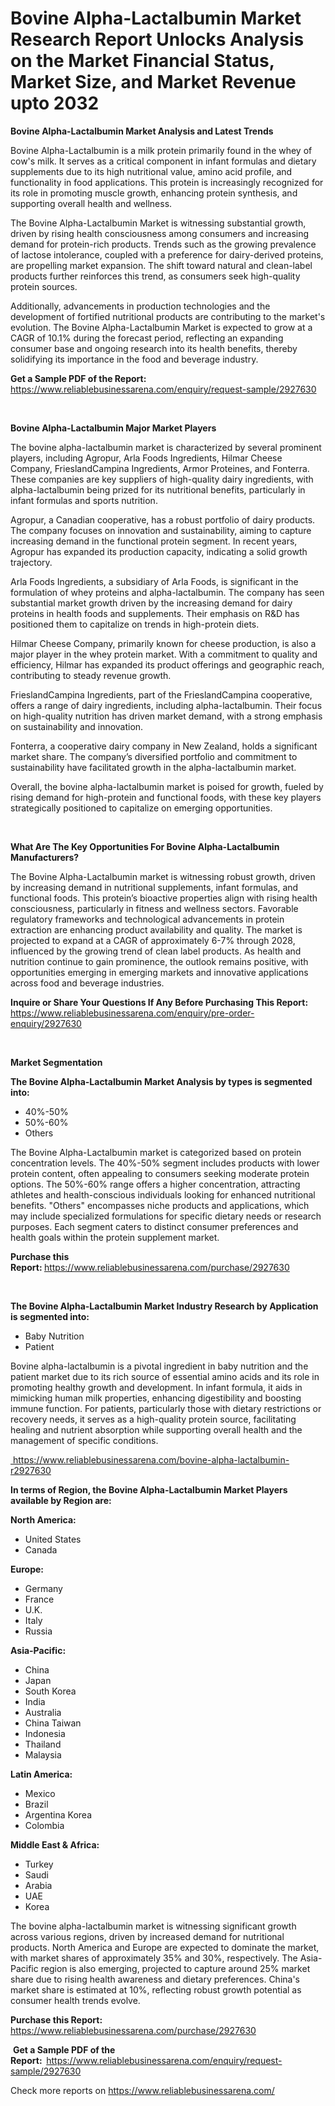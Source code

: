 <p><h1>Bovine Alpha-Lactalbumin Market Research Report Unlocks Analysis on the Market Financial Status, Market Size, and Market Revenue upto 2032</h1></p><p><strong>Bovine Alpha-Lactalbumin Market Analysis and Latest Trends</strong></p>
<p><p>Bovine Alpha-Lactalbumin is a milk protein primarily found in the whey of cow's milk. It serves as a critical component in infant formulas and dietary supplements due to its high nutritional value, amino acid profile, and functionality in food applications. This protein is increasingly recognized for its role in promoting muscle growth, enhancing protein synthesis, and supporting overall health and wellness.</p><p>The Bovine Alpha-Lactalbumin Market is witnessing substantial growth, driven by rising health consciousness among consumers and increasing demand for protein-rich products. Trends such as the growing prevalence of lactose intolerance, coupled with a preference for dairy-derived proteins, are propelling market expansion. The shift toward natural and clean-label products further reinforces this trend, as consumers seek high-quality protein sources.</p><p>Additionally, advancements in production technologies and the development of fortified nutritional products are contributing to the market's evolution. The Bovine Alpha-Lactalbumin Market is expected to grow at a CAGR of 10.1% during the forecast period, reflecting an expanding consumer base and ongoing research into its health benefits, thereby solidifying its importance in the food and beverage industry.</p></p>
<p><strong>Get a Sample PDF of the Report:&nbsp;</strong> <a href="https://www.reliablebusinessarena.com/enquiry/request-sample/2927630?utm_campaign=2889&utm_medium=2&utm_source=Github&utm_content=ia&utm_term=12032025&utm_id=bovine-alpha-lactalbumin">https://www.reliablebusinessarena.com/enquiry/request-sample/2927630</a></p>
<p>&nbsp;</p>
<p><strong>Bovine Alpha-Lactalbumin Major Market Players</strong></p>
<p><p>The bovine alpha-lactalbumin market is characterized by several prominent players, including Agropur, Arla Foods Ingredients, Hilmar Cheese Company, FrieslandCampina Ingredients, Armor Proteines, and Fonterra. These companies are key suppliers of high-quality dairy ingredients, with alpha-lactalbumin being prized for its nutritional benefits, particularly in infant formulas and sports nutrition.</p><p>Agropur, a Canadian cooperative, has a robust portfolio of dairy products. The company focuses on innovation and sustainability, aiming to capture increasing demand in the functional protein segment. In recent years, Agropur has expanded its production capacity, indicating a solid growth trajectory.</p><p>Arla Foods Ingredients, a subsidiary of Arla Foods, is significant in the formulation of whey proteins and alpha-lactalbumin. The company has seen substantial market growth driven by the increasing demand for dairy proteins in health foods and supplements. Their emphasis on R&D has positioned them to capitalize on trends in high-protein diets.</p><p>Hilmar Cheese Company, primarily known for cheese production, is also a major player in the whey protein market. With a commitment to quality and efficiency, Hilmar has expanded its product offerings and geographic reach, contributing to steady revenue growth.</p><p>FrieslandCampina Ingredients, part of the FrieslandCampina cooperative, offers a range of dairy ingredients, including alpha-lactalbumin. Their focus on high-quality nutrition has driven market demand, with a strong emphasis on sustainability and innovation.</p><p>Fonterra, a cooperative dairy company in New Zealand, holds a significant market share. The company’s diversified portfolio and commitment to sustainability have facilitated growth in the alpha-lactalbumin market.</p><p>Overall, the bovine alpha-lactalbumin market is poised for growth, fueled by rising demand for high-protein and functional foods, with these key players strategically positioned to capitalize on emerging opportunities.</p></p>
<p>&nbsp;</p>
<p><strong>What Are The Key Opportunities For Bovine Alpha-Lactalbumin Manufacturers?</strong></p>
<p><p>The Bovine Alpha-Lactalbumin market is witnessing robust growth, driven by increasing demand in nutritional supplements, infant formulas, and functional foods. This protein’s bioactive properties align with rising health consciousness, particularly in fitness and wellness sectors. Favorable regulatory frameworks and technological advancements in protein extraction are enhancing product availability and quality. The market is projected to expand at a CAGR of approximately 6-7% through 2028, influenced by the growing trend of clean label products. As health and nutrition continue to gain prominence, the outlook remains positive, with opportunities emerging in emerging markets and innovative applications across food and beverage industries.</p></p>
<p><strong>Inquire or Share Your Questions If Any Before Purchasing This Report:</strong> <a href="https://www.reliablebusinessarena.com/enquiry/pre-order-enquiry/2927630?utm_campaign=2889&utm_medium=2&utm_source=Github&utm_content=ia&utm_term=12032025&utm_id=bovine-alpha-lactalbumin">https://www.reliablebusinessarena.com/enquiry/pre-order-enquiry/2927630</a></p>
<p>&nbsp;</p>
<p><strong>Market Segmentation</strong></p>
<p><strong>The Bovine Alpha-Lactalbumin Market Analysis by types is segmented into:</strong></p>
<p><ul><li>40%-50%</li><li>50%-60%</li><li>Others</li></ul></p>
<p><p>The Bovine Alpha-Lactalbumin market is categorized based on protein concentration levels. The 40%-50% segment includes products with lower protein content, often appealing to consumers seeking moderate protein options. The 50%-60% range offers a higher concentration, attracting athletes and health-conscious individuals looking for enhanced nutritional benefits. "Others" encompasses niche products and applications, which may include specialized formulations for specific dietary needs or research purposes. Each segment caters to distinct consumer preferences and health goals within the protein supplement market.</p></p>
<p><strong>Purchase this Report:&nbsp;</strong><a href="https://www.reliablebusinessarena.com/purchase/2927630?utm_campaign=2889&utm_medium=2&utm_source=Github&utm_content=ia&utm_term=12032025&utm_id=bovine-alpha-lactalbumin">https://www.reliablebusinessarena.com/purchase/2927630</a></p>
<p>&nbsp;</p>
<p><strong>The Bovine Alpha-Lactalbumin Market Industry Research by Application is segmented into:</strong></p>
<p><ul><li>Baby Nutrition</li><li>Patient</li></ul></p>
<p><p>Bovine alpha-lactalbumin is a pivotal ingredient in baby nutrition and the patient market due to its rich source of essential amino acids and its role in promoting healthy growth and development. In infant formula, it aids in mimicking human milk properties, enhancing digestibility and boosting immune function. For patients, particularly those with dietary restrictions or recovery needs, it serves as a high-quality protein source, facilitating healing and nutrient absorption while supporting overall health and the management of specific conditions.</p></p>
<p><a href="https://www.reliablebusinessarena.com/bovine-alpha-lactalbumin-r2927630?utm_campaign=2889&utm_medium=2&utm_source=Github&utm_content=ia&utm_term=12032025&utm_id=bovine-alpha-lactalbumin">&nbsp;https://www.reliablebusinessarena.com/bovine-alpha-lactalbumin-r2927630</a></p>
<p><strong>In terms of Region, the Bovine Alpha-Lactalbumin Market Players available by Region are:</strong></p>
<p>
    <p> <strong> North America: </strong>
        <ul>
            <li>United States</li>
            <li>Canada</li>
        </ul>
        </p> 
    <p> <strong> Europe: </strong>
        <ul>
            <li>Germany</li>
            <li>France</li>
            <li>U.K.</li>
            <li>Italy</li>
            <li>Russia</li>
        </ul>
        </p> 
    <p> <strong> Asia-Pacific: </strong>
        <ul>
            <li>China</li>
            <li>Japan</li>
            <li>South Korea</li>
            <li>India</li>
            <li>Australia</li>
            <li>China Taiwan</li>
            <li>Indonesia</li>
            <li>Thailand</li>
            <li>Malaysia</li>
        </ul>
        </p> 
    <p> <strong> Latin America: </strong>
        <ul>
            <li>Mexico</li>
            <li>Brazil</li>
            <li>Argentina Korea</li>
            <li>Colombia</li>
        </ul>
        </p> 
    <p> <strong> Middle East & Africa: </strong>
        <ul>
            <li>Turkey</li>
            <li>Saudi</li>
            <li>Arabia</li>
            <li>UAE</li>
            <li>Korea</li>
        </ul>
    </p>
    </p>
<p><p>The bovine alpha-lactalbumin market is witnessing significant growth across various regions, driven by increased demand for nutritional products. North America and Europe are expected to dominate the market, with market shares of approximately 35% and 30%, respectively. The Asia-Pacific region is also emerging, projected to capture around 25% market share due to rising health awareness and dietary preferences. China's market share is estimated at 10%, reflecting robust growth potential as consumer health trends evolve.</p></p>
<p><strong>Purchase this Report: </strong><a href="https://www.reliablebusinessarena.com/purchase/2927630?utm_campaign=2889&utm_medium=2&utm_source=Github&utm_content=ia&utm_term=12032025&utm_id=bovine-alpha-lactalbumin">https://www.reliablebusinessarena.com/purchase/2927630</a></p>
<p>&nbsp;<strong>Get a Sample PDF of the Report:&nbsp;&nbsp;</strong><a href="https://www.reliablebusinessarena.com/enquiry/request-sample/2927630?utm_campaign=2889&utm_medium=2&utm_source=Github&utm_content=ia&utm_term=12032025&utm_id=bovine-alpha-lactalbumin">https://www.reliablebusinessarena.com/enquiry/request-sample/2927630</a></p>
<p><strong></strong></p>
<p>Check more reports on <a href="https://www.reliablebusinessarena.com/?utm_campaign=2889&utm_medium=2&utm_source=Github&utm_content=ia&utm_term=12032025&utm_id=bovine-alpha-lactalbumin">https://www.reliablebusinessarena.com/</a></p>